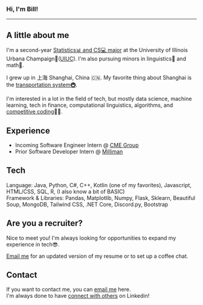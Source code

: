 ### Hi, I'm Bill!

---

A little about me
-
I'm a second-year [Statistics📊 and CS💻 major](https://cs.illinois.edu/academics/undergraduate/degree-program-options/bs-statistics-computer-science) at the University of Illinois Urbana Champaign🌽([UIUC](https://en.wikipedia.org/wiki/University_of_Illinois_Urbana-Champaign)). I'm also pursuing minors in linguistics💬 and math🧮.

I grew up in 上海 Shanghai, China 🇨🇳. My favorite thing about Shanghai is the [transportation system🚇](https://en.wikipedia.org/wiki/Shanghai_Metro).

I'm interested in a lot in the field of tech, but mostly data science, machine learning, tech in finance, computational linguistics, algorithms, and [competitive coding](https://codeforces.com/profile/billJZ)🧑‍💻. 

Experience
-
* Incoming Software Engineer Intern @ [CME Group](https://www.cmegroup.com/)
* Prior Software Developer Intern @ [Milliman](https://us.milliman.com/en/)

Tech
-
Language: Java, Python, C#, C++, Kotlin (one of my favorites), Javascript, HTML/CSS, SQL, R, (I also know a bit of BASIC) <br>
Framework & Libraries: Pandas, Matplotlib, Numpy, Flask, Sklearn, Beautiful Soup, MongoDB, Tailwind CSS, .NET Core, Discord.py, Bootstrap

Are you a recruiter?
-
Nice to meet you! I'm always looking for opportunities to expand my experience in tech😎.

[Email me](mailto:billjz2@illinois.edu) for an updated version of my resume or to set up a coffee chat. 

Contact
-
If you want to contact me, you can [email me](mailto:billjz2@illinois.edu) here. <br>
I'm always done to have [connect with others](https://www.linkedin.com/in/bill-zhang-890735209/) on Linkedin!

<!--
**JhaoZ/JhaoZ** is a ✨ _special_ ✨ repository because its `README.md` (this file) appears on your GitHub profile.

Here are some ideas to get you started:

- 🔭 I’m currently working on ...
- 🌱 I’m currently learning ...
- 👯 I’m looking to collaborate on ...
- 🤔 I’m looking for help with ...
- 💬 Ask me about ...
- 📫 How to reach me: ...
- 😄 Pronouns: ...
- ⚡ Fun fact: ...
-->
